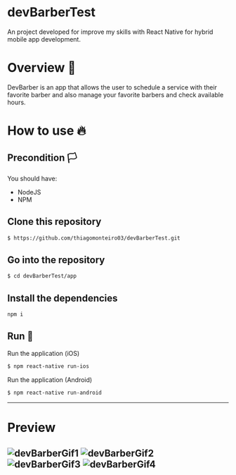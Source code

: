 # devBarberTest
An project developed for improve my skills with React Native for hybrid mobile app development.

# Overview :book:
 <p>
 DevBarber is an app that allows the user to schedule a service with their favorite barber and also manage your favorite barbers and check available hours.
  </p>

# How to use :fire:
## Precondition :white_flag:
You should have:
- NodeJS
- NPM

## Clone this repository
```bash
$ https://github.com/thiagomonteiro03/devBarberTest.git
```
## Go into the repository
```bash
$ cd devBarberTest/app
```
## Install the dependencies
```bash
npm i
```
## Run :iphone:
Run the application (iOS)
```bash
$ npm react-native run-ios
```
Run the application (Android)
```bash
$ npm react-native run-android
```
---

# Preview

![devBarberGif1](https://user-images.githubusercontent.com/60589333/149822859-8a7c82e3-d335-4787-ad5b-8c00a34c64b9.gif)
![devBarberGif2](https://user-images.githubusercontent.com/60589333/149822898-64ac09f0-502e-4ab8-9386-966b88b9a2a7.gif)
![devBarberGif3](https://user-images.githubusercontent.com/60589333/149822911-936ccaed-a433-437d-bb65-a881e69677ab.gif)
![devBarberGif4](https://user-images.githubusercontent.com/60589333/149822918-5cdbf50c-9c56-454a-a8fe-592ee5b8265b.gif)
---
